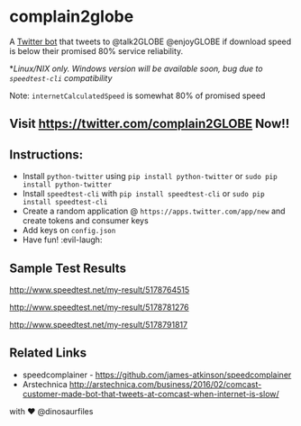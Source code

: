 # complain2globe
A [Twitter bot](https://twitter.com/complain2GLOBE) that tweets to @talk2GLOBE @enjoyGLOBE if download speed is below their promised 80% service reliability.

**Linux/*NIX only. Windows version will be available soon, bug due to `speedtest-cli` compatibility**

Note: `internetCalculatedSpeed` is somewhat 80% of promised speed

## Visit https://twitter.com/complain2GLOBE Now!!


## Instructions:
- Install `python-twitter` using `pip install python-twitter` or `sudo pip install python-twitter`
- Install `speedtest-cli` with `pip install speedtest-cli` or `sudo pip install speedtest-cli`
- Create a random application @ `https://apps.twitter.com/app/new` and create tokens and consumer keys
- Add keys on `config.json`
- Have fun! :evil-laugh:


## Sample Test Results
http://www.speedtest.net/my-result/5178764515

http://www.speedtest.net/my-result/5178781276

http://www.speedtest.net/my-result/5178791817


## Related Links
- speedcomplainer - https://github.com/james-atkinson/speedcomplainer
- Arstechnica http://arstechnica.com/business/2016/02/comcast-customer-made-bot-that-tweets-at-comcast-when-internet-is-slow/

with :heart: @dinosaurfiles
